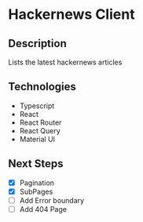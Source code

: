 # Hackernews Client

## Description

Lists the latest hackernews articles

## Technologies

- Typescript
- React
- React Router
- React Query
- Material UI

## Next Steps

- [x] Pagination
- [x] SubPages
- [ ] Add Error boundary
- [ ] Add 404 Page
